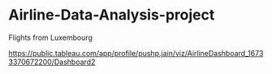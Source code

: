 # Airline-Data-Analysis-project
Flights from Luxembourg

https://public.tableau.com/app/profile/pushp.jain/viz/AirlineDashboard_16733370672200/Dashboard2
